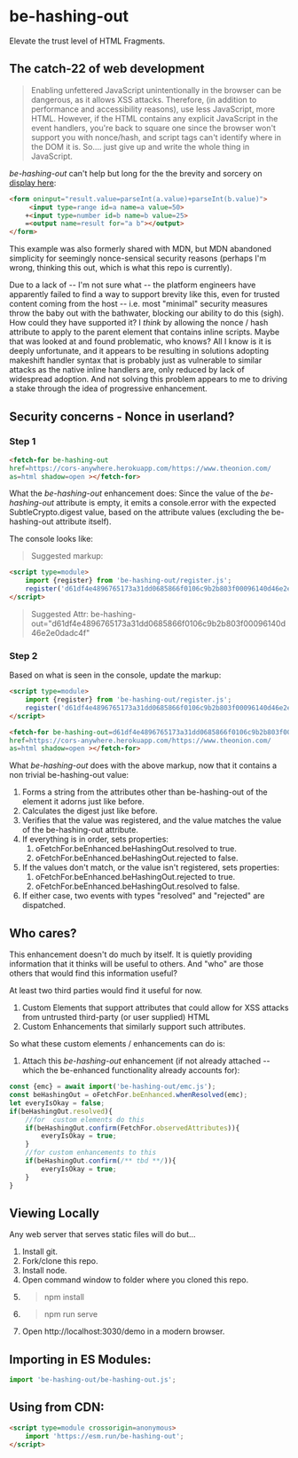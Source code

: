 # be-hashing-out

Elevate the trust level of HTML Fragments.

## The catch-22 of web development

>  Enabling unfettered JavaScript unintentionally in the browser can be dangerous, as it allows XSS attacks.  Therefore, (in addition to performance and accessibility reasons), use less JavaScript, more HTML.  However, if the HTML contains any explicit JavaScript in the event handlers, you're back to square one since the browser won't support you with nonce/hash, and script tags can't identify where in the DOM it is.  So.... just give up and write the whole thing in JavaScript.

*be-hashing-out* can't help but long for the the brevity and sorcery on [display here](https://www.w3schools.com/TAGs/tag_output.asp):

```html
<form oninput="result.value=parseInt(a.value)+parseInt(b.value)">
     <input type=range id=a name=a value=50>
    +<input type=number id=b name=b value=25>
    =<output name=result for="a b"></output>
</form>
```


 This example was also formerly shared with MDN, but MDN abandoned simplicity for seemingly nonce-sensical security reasons (perhaps I'm wrong, thinking this out, which is what this repo is currently).

 Due to a lack of -- I'm not sure what -- the platform engineers have apparently failed to find a way to support brevity like this, even for trusted content coming from the host -- i.e. most "minimal" security measures throw the baby out with the bathwater, blocking our ability to do this (sigh).  How could they have supported it?  I *think* by allowing the nonce / hash attribute to apply to the parent element that contains inline scripts.  Maybe that was looked at and found problematic, who knows?  All I know is it is deeply unfortunate, and it appears to be resulting in solutions adopting makeshift handler syntax that is probably just as vulnerable to similar attacks as the native inline handlers are, only reduced by lack of widespread adoption.  And not solving this problem appears to me to driving a stake through the idea of progressive enhancement.

 ## Security concerns - Nonce in userland?

 ### Step 1

 ```html
 <fetch-for be-hashing-out
href=https://cors-anywhere.herokuapp.com/https://www.theonion.com/ 
as=html shadow=open ></fetch-for>
 ```

What the *be-hashing-out* enhancement does:  Since the value of the *be-hashing-out* attribute is empty, it emits a console.error with the expected SubtleCrypto.digest value, based on the attribute values (excluding the be-hashing-out attribute itself).

The console looks like:

> Suggested markup:

```html
<script type=module>
    import {register} from 'be-hashing-out/register.js';
    register('d61df4e4896765173a31dd0685866f0106c9b2b803f00096140d46e2e0dadc4f');
</script>
```

> Suggested Attr:
> be-hashing-out="d61df4e4896765173a31dd0685866f0106c9b2b803f00096140d46e2e0dadc4f"

### Step 2

Based on what is seen in the console, update the markup:

```html
<script type=module>
    import {register} from 'be-hashing-out/register.js';
    register('d61df4e4896765173a31dd0685866f0106c9b2b803f00096140d46e2e0dadc4f');
</script>

<fetch-for be-hashing-out=d61df4e4896765173a31dd0685866f0106c9b2b803f00096140d46e2e0dadc4f
href=https://cors-anywhere.herokuapp.com/https://www.theonion.com/ 
as=html shadow=open ></fetch-for>
```

What *be-hashing-out* does with the above markup, now that it contains a non trivial be-hashing-out value:

1.  Forms a string from the attributes other than be-hashing-out of the element it adorns just like before.
2.  Calculates the digest just like before.
3.  Verifies that the value was registered, and the value matches the value of the be-hashing-out attribute.
4.  If everything is in order, sets properties:
    1.  oFetchFor.beEnhanced.beHashingOut.resolved to true.
    2.  oFetchFor.beEnhanced.beHashingOut.rejected to false.
5.  If the values don't match, or the value isn't registered,  sets properties:
    1.  oFetchFor.beEnhanced.beHashingOut.rejected to true.
    2.  oFetchFor.beEnhanced.beHashingOut.resolved to false.
6.  If either case, two events with types "resolved" and "rejected" are dispatched.

## Who cares?

This enhancement doesn't do much by itself.  It is quietly providing information that it thinks will be useful to others.  And "who" are those others that would find this information useful?

At least two third parties would find it useful for now.

1.  Custom Elements that support attributes that could allow for XSS attacks from untrusted third-party (or user supplied) HTML
2.  Custom Enhancements that similarly support such attributes.

So what these custom elements / enhancements can do is:

1.  Attach this *be-hashing-out* enhancement (if not already attached -- which the be-enhanced functionality already accounts for):

```JavaScript
const {emc} = await import('be-hashing-out/emc.js');
const beHashingOut = oFetchFor.beEnhanced.whenResolved(emc);
let everyIsOkay = false;
if(beHashingOut.resolved){
    //for  custom elements do this
    if(beHashingOut.confirm(FetchFor.observedAttributes)){
        everyIsOkay = true;
    }
    //for custom enhancements to this
    if(beHashingOut.confirm(/** tbd **/)){
        everyIsOkay = true;
    }
}
```

## Viewing Locally

Any web server that serves static files will do but...

1.  Install git.
2.  Fork/clone this repo.
3.  Install node.
4.  Open command window to folder where you cloned this repo.
5.  > npm install
6.  > npm run serve
7.  Open http://localhost:3030/demo in a modern browser.

## Importing in ES Modules:

```JavaScript
import 'be-hashing-out/be-hashing-out.js';

```

## Using from CDN:

```html
<script type=module crossorigin=anonymous>
    import 'https://esm.run/be-hashing-out';
</script>
```
